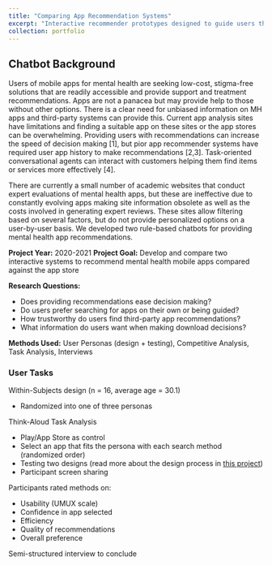 ```yaml
---
title: "Comparing App Recommendation Systems"
excerpt: "Interactive recommender prototypes designed to guide users through a set of questions to present them with a personalized set of suggested mental health apps<br><br><img src='/images/CoverImages/App_Eval_Cover.png' alt = 'Evaluative Research. Comparing App Recommendation Systems. Usability testing of three methods for app searching. Usability Testing, Personas, Mixed-Methods'>"
collection: portfolio
---
```


## Chatbot Background
Users of mobile apps for mental health are seeking low-cost, stigma-free solutions that are readily accessible and provide support and treatment recommendations. Apps are not a panacea but may provide help to those without other options. There is a clear need for unbiased information on MH apps and third-party systems can provide this. Current app analysis sites have limitations and finding a suitable app on these sites or the app stores can be overwhelming. Providing users with recommendations can increase the speed of decision making [1], but pior app recommender systems have required user app history to make recommendations [2,3]. Task-oriented conversational agents can interact with customers helping them find items or services more effectively [4].

There are currently a small number of academic websites that conduct expert evaluations of mental health apps, but these are ineffective due to constantly evolving apps making site information obsolete as well as the costs involved in generating expert reviews. These sites allow filtering based on several factors, but do not provide personalized options on a user-by-user basis. We developed two rule-based chatbots for providing mental health app recommendations. 

**Project Year:** 2020-2021
**Project Goal:** Develop and compare two interactive systems to recommend mental health mobile apps compared against the app store<br>

**Research Questions:**
- Does providing recommendations ease decision making?
- Do users prefer searching for apps on their own or being guided?
- How trustworthy do users find third-party app recommendations?
- What information do users want when making download decisions?

**Methods Used:** User Personas (design + testing), Competitive Analysis, Task Analysis, Interviews

### User Tasks
Within-Subjects design (n = 16, average age = 30.1)
- Randomized into one of three personas

Think-Aloud Task Analysis
- Play/App Store as control
- Select an app that fits the persona with each search method (randomized order)
- Testing two designs (read more about the design process in [this project](https://tessaeagle.github.io/portfolio/portfolio-32/))
- Participant screen sharing

Participants rated methods on:
- Usability (UMUX scale)
- Confidence in app selected
- Efficiency
- Quality of recommendations
- Overall preference

Semi-structured interview to conclude





